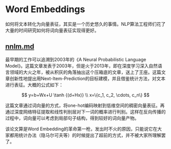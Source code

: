 # Word Embeddings

如何将文本转化为向量表征，其实是一个历史悠久的事情。NLP算法工程师们花了大量的时间研究如何将词向量表征实现得更好。

## [nnlm.md](nnlm.md "mention")

最早期的工作可以追溯到2003年的《A Neural Probabilistic Language Model》。这篇文章发表于2003年，但是火于2013年，即在深度学习深入自然语言领域的大火之年，被从积灰的角落抽出这个压箱底的文章，送上了王座。这篇文章创新性地提出用Next-Item-Prediction的目标建模，并且借鉴统计方法，对文本进行表征。大概的公式如下：

$$
y=b+Wx+U \tanh {(d+Hx)} \\ x=\{c_1, c_2, \cdots, c_n\}
$$

这篇文章通过词向量的方式，将one-hot编码映射到低维空间的稠密向量表征。再通过深度网络特征提取和线性判别层对下一词的概率进行判别。这样在反向传播的过程中，词向量可以考虑到局部句子结构，得到较好的词向量产物。

该论文算是Word Embedding的革命第一枪，发出时不火的原因，只能说它在大家都用统计办法（隐马尔可夫等）的时候提出了超前的方式，并不被大家所理解罢了。
